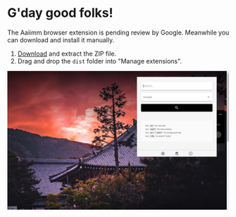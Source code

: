 # G'day good folks!

The Aaiimm browser extension is pending review by Google. Meanwhile you can download and install it manually.

1. [Download](aaiimm-1.0.0.zip) and extract the ZIP file.
2. Drag and drop the `dist` folder into "Manage extensions".


![Aaiimm 1.0.0 - Screenshot](aaiimm-1.0.0-screenshot.png)
